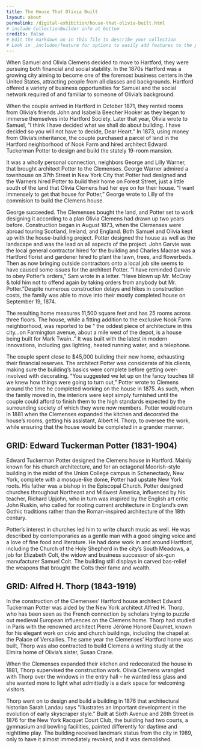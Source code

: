 ```yaml
---
title: The House That Olivia Built
layout: about
permalink: /digital-exhibition/house-that-olivia-built.html
# include CollectionBuilder info at bottom
credits: false
# Edit the markdown on in this file to describe your collection
# Look in _includes/feature for options to easily add features to the page
---
```


When Samuel and Olivia Clemens decided to move to Hartford, they were pursuing both financial and social stability. In the 1870s Hartford was a growing city aiming to become one of the foremost business centers in the United States, attracting people from all classes and backgrounds. Hartford offered a variety of business opportunities for Samuel and the social network required of and familiar to someone of Olivia’s background.

When the couple arrived in Hartford in October 1871, they rented rooms from Olivia’s friends John and Isabella Beecher Hooker as they began to immerse themselves into Hartford Society. Later that year, Olivia wrote to Samuel, “I think I have decided what we shall do about building. I have decided so you will not have to decide, Dear Heart.” In 1873, using money from Olivia’s inheritance, the couple purchased a parcel of land in the Hartford neighborhood of Nook Farm and hired architect Edward Tuckerman Potter to design and build the stately 19-room mansion.

It was a wholly personal connection, neighbors George and Lilly Warner, that brought architect Potter to the Clemenses. George Warner admired a townhouse on 37th Street in New York City that Potter had designed and the Warners hired Potter to build their home on Forest Street, just a little south of the land that Olivia Clemens had her eye on for their house. “I want immensely to get that house for Potter,” George wrote to Lilly of the commision to build the Clemens house.

George succeeded. The Clemenses bought the land, and Potter set to work designing it according to a plan Olivia Clemens had drawn up two years before. Construction began in August 1873, when the Clemenses were abroad touring Scotland, Ireland, and England. Both Samuel and Olivia kept up with the house-building project. Potter designed the house as well as the landscape and was the lead on all aspects of the project. John Garvie was the local general contractor hired for the building and Charles Macrae was a Hartford florist and gardener hired to plant the lawn, trees, and flowerbeds. Then as now bringing outside contractors onto a local job site seems to have caused some issues for the architect Potter. “I have reminded Garvie to obey Potter’s orders,” Sam wrote in a letter. “Have blown up Mr. McCray & told him not to offend again by taking orders from anybody but Mr. Potter.”Despite numerous construction delays and hikes in construction costs, the family was able to move into their mostly completed house on September 19, 1874. 

The resulting home measures 11‚500 square feet and has 25 rooms across three floors. The house, while a fitting addition to the exclusive Nook Farm neighborhood, was reported to be “ the oddest piece of architecture in this city…on Farmington avenue, about a mile west of the depot, is a house being built for Mark Twain..”  It was built with the latest in modern innovations, including gas lighting, heated running water, and a telephone.

The couple spent close to $45‚000 building their new home, exhausting their financial reserves. The architect Potter was considerate of his clients, making sure the building’s basics were complete before getting over-involved with decorating. “You suggested we let up on the fancy touches till we knew how things were going to turn out,” Potter wrote to Clemens around the time he completed working on the house in 1875. As such, when the family moved in, the interiors were kept simply furnished until the couple could afford to finish them to the high standards expected by the surrounding society of which they were now members.  Potter would return in 1881 when the Clemenses expanded the kitchen and decorated the house’s rooms, getting  his assistant, Albert H. Thorp, to oversee the work, while ensuring that the house would be completed in a grander manner.

## GRID: Edward Tuckerman Potter (1831-1904)
Edward Tuckerman Potter designed the Clemens house in Hartford. Mainly known for his church architecture, and for an octagonal Moorish-style building in the midst of the Union College campus in Schenectady, New York, complete with a mosque-like dome, Potter had upstate New York roots. His father was a bishop in the Episcopal Church. Potter designed churches throughout Northeast and Midwest America, influenced by his teacher, Richard Upjohn, who in turn was inspired by the English art critic John Ruskin, who called for rooting current architecture in England’s own Gothic traditions rather than the Roman-inspired architecture of the 18th century.

Potter’s interest in churches led him to write church music as well. He was described by contemporaries as a gentle man with a good singing voice and a love of fine food and literature.  He had done work in and around Hartford, including the Church of the Holy Shepherd in the city’s South Meadows, a job for Elizabeth Colt, the widow and business successor of six-gun manufacturer Samuel Colt. The building still displays in carved bas-relief the weapons that brought the Colts their fame and wealth. 

## GRID: Alfred H. Thorp (1843-1919)
In the construction of the Clemenses’ Hartford house architect Edward Tuckerman Potter was aided by the New York architect Alfred H. Thorp, who has been seen as the French connection by scholars trying to puzzle out medieval European influences on the Clemens home. Thorp had studied in Paris with the renowned architect Pierre Jérôme Honoré Daumet, known for his elegant work on civic and church buildings, including the chapel at the Palace of Versailles. The same year the Clemenses’ Hartford home was built, Thorp was also contracted to build Clemens a writing study at the Elmira home of Olivia’s sister, Susan Crane. 

When the Clemenses expanded their kitchen and redecorated the house in 1881, Thorp supervised the construction work. Olivia Clemens wrangled with Thorp over the windows in the entry hall – he wanted less glass and she wanted more to light what admittedly is a dark space for welcoming visitors.

Thorp went on to design and build a building in 1876 that architectural historian Sarah Landau says "illustrates an important development in the evolution of early skyscraper style." Built at Sixth Avenue and 26th Street in 1876 for the New York Racquet Court Club, the building had two courts, a gymnasium and bowling facilities,  painted differently for daytime and nighttime play.  The building received landmark status from the city in 1989, only to have it almost immediately revoked, and it was demolished.
